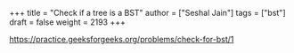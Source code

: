 +++
title = "Check if a tree is a BST"
author = ["Seshal Jain"]
tags = ["bst"]
draft = false
weight = 2193
+++

<https://practice.geeksforgeeks.org/problems/check-for-bst/1>
